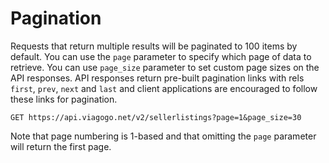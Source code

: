 # Pagination

Requests that return multiple results will be paginated to 100 items by default.
You can use the `page` parameter to specify which page of data to retrieve. You
can use `page_size` parameter to set custom page sizes on the API responses. API
responses return pre-built pagination links with rels `first`, `prev`, `next`
and `last` and client applications are encouraged to follow these links for
pagination.

`GET https://api.viagogo.net/v2/sellerlistings?page=1&page_size=30`

Note that page numbering is 1-based and that omitting the `page` parameter will
return the first page.
